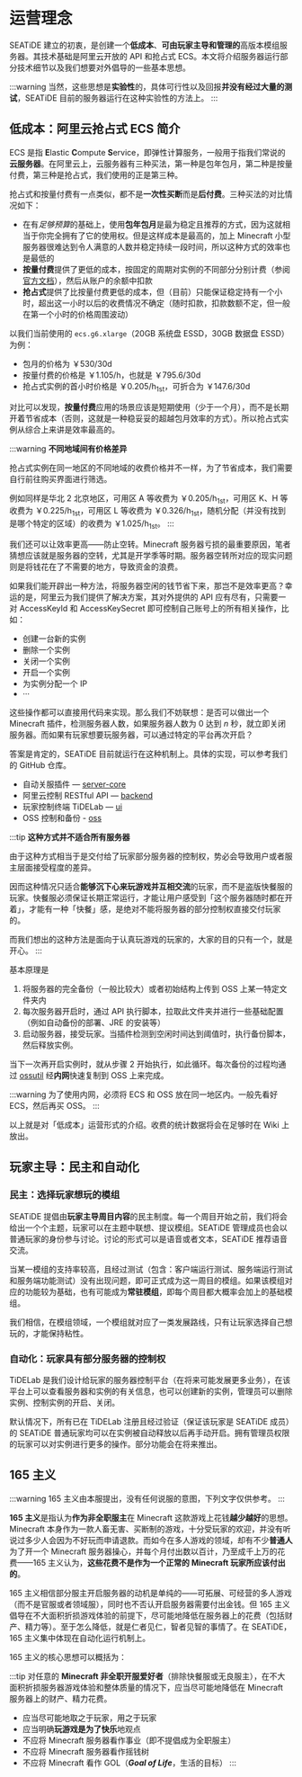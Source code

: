 # 运营理念

SEATiDE 建立的初衷，是创建一个**低成本**、**可由玩家主导和管理的**高版本模组服务器。其技术基础是阿里云开放的 API 和抢占式 ECS。本文将介绍服务器运行部分技术细节以及我们想要对外倡导的一些基本思想。

:::warning
当然，这些思想是**实验性**的，具体可行性以及回报**并没有经过大量的测试**，SEATiDE 目前的服务器运行在这种实验性的方法上。
:::

## 低成本：阿里云抢占式 ECS 简介

ECS 是指 **E**lastic **C**ompute **S**ervice，即弹性计算服务，一般用于指我们常说的**云服务器**。在阿里云上，云服务器有三种买法，第一种是包年包月，第二种是按量付费，第三种是抢占式，我们使用的正是第三种。

抢占式和按量付费有一点类似，都不是**一次性买断**而是**后付费**。三种买法的对比情况如下：
- 在有*足够预算*的基础上，使用**包年包月**是最为稳定且推荐的方式，因为这就相当于你完全拥有了它的使用权。但是这样成本是最高的，加上 Minecraft 小型服务器很难达到令人满意的人数并稳定持续一段时间，所以这种方式的效率也是最低的
- **按量付费**提供了更低的成本，按固定的周期对实例的不同部分分别计费（参阅[官方文档](https://help.aliyun.com/document_detail/40653.html)），然后从账户的余额中扣款
- **抢占式**提供了比按量付费更低的成本，但（目前）只能保证稳定持有一个小时，超出这一小时以后的收费情况不确定（随时扣款，扣款数额不定，但一般在第一个小时的价格周围波动）

以我们当前使用的 `ecs.g6.xlarge`（20GB 系统盘 ESSD，30GB 数据盘 ESSD）为例：
- 包月的价格为 $￥530/\mathrm{30d}$
- 按量付费的价格是 $￥1.105/\mathrm{h}$，也就是 $￥795.6/30\mathrm{d}$
- 抢占式实例的首小时价格是 $￥0.205/\mathrm{h_{1st}}$，可折合为 $￥147.6/\mathrm{30d}$

对比可以发现，**按量付费**应用的场景应该是短期使用（少于一个月），而不是长期开着节省成本（否则，这就是一种稳妥妥的超越包月效率的方式）。所以抢占式实例从综合上来讲是效率最高的。

:::warning
**不同地域间有价格差异**

抢占式实例在同一地区的不同地域的收费价格并不一样，为了节省成本，我们需要自行前往购买界面进行筛选。

例如同样是华北 2 北京地区，可用区 A 等收费为 $￥0.205/\mathrm{h_{1st}}$，可用区 K、H 等收费为 $￥0.225/\mathrm{h_{1st}}$，可用区 L 等收费为 $￥0.326/\mathrm{h_{1st}}$，随机分配（并没有找到是哪个特定的区域）的收费为 $￥1.025/\mathrm{h_{1st}}$。
:::

我们还可以让效率更高——防止空转。Minecraft 服务器亏损的最重要原因，笔者猜想应该就是服务器的空转，尤其是开学季等时期。服务器空转所对应的现实问题则是将钱花在了不需要的地方，导致资金的浪费。

如果我们能开辟出一种方法，将服务器空闲的钱节省下来，那岂不是效率更高？幸运的是，阿里云为我们提供了解决方案，其对外提供的 API 应有尽有，只需要一对 AccessKeyId 和 AccessKeySecret 即可控制自己账号上的所有相关操作，比如：

- 创建一台新的实例
- 删除一个实例
- 关闭一个实例
- 开启一个实例
- 为实例分配一个 IP
- ···

这些操作都可以直接用代码来实现。那么我们不妨联想：是否可以做出一个 Minecraft 插件，检测服务器人数，如果服务器人数为 0 达到 $n$ 秒，就立即关闭服务器。而如果有玩家想要玩服务器，可以通过特定的平台再次开启？

答案是肯定的，SEATiDE 目前就运行在这种机制上。具体的实现，可以参考我们的 GitHub 仓库。

- 自动关服插件 — [server-core](https://github.com/seatidemc/server-core)
- 阿里云控制 RESTful API — [backend](https://github.com/seatidemc/backend)
- 玩家控制终端 TiDELab — [ui](https://github.com/seatidemc/ui)
- OSS 控制和备份 - [oss](https://github.com/seatidemc/oss)

:::tip
**这种方式并不适合所有服务器**

由于这种方式相当于是交付给了玩家部分服务器的控制权，势必会导致用户或者服主层面接受程度的差异。

因而这种情况只适合**能够沉下心来玩游戏并互相交流**的玩家，而不是盗版快餐服的玩家。快餐服必须保证长期正常运行，才能让用户感受到「这个服务器随时都在开着」，才能有一种「快餐」感，是绝对不能将服务器的部分控制权直接交付玩家的。

而我们想出的这种方法是面向于认真玩游戏的玩家的，大家的目的只有一个，就是开心。
:::

基本原理是
1. 将服务器的完全备份（一般比较大）或者初始结构上传到 OSS 上某一特定文件夹内
2. 每次服务器开启时，通过 API 执行脚本，拉取此文件夹并进行一些基础配置（例如自动备份的部署、JRE 的安装等）
3. 启动服务器，接受玩家。当插件检测到空闲时间达到阈值时，执行备份脚本，然后释放实例。

当下一次再开启实例时，就从步骤 2 开始执行，如此循环。每次备份的过程均通过 [ossutil](https://github.com/aliyun/ossutil) 经**内网**快速复制到 OSS 上来完成。

:::warning
为了使用内网，必须将 ECS 和 OSS 放在同一地区内。一般先看好 ECS，然后再买 OSS。
:::

以上就是对「低成本」运营形式的介绍。收费的统计数据将会在足够时在 Wiki 上放出。

## 玩家主导：民主和自动化

### 民主：选择玩家想玩的模组

SEATiDE 提倡由**玩家主导周目内容**的民主制度。每一个周目开始之前，我们将会给出一个个主题，玩家可以在主题中联想、提议模组。SEATiDE 管理成员也会以普通玩家的身份参与讨论。讨论的形式可以是语音或者文本，SEATiDE 推荐语音交流。

当某一模组的支持率较高，且经过测试（包含：客户端运行测试、服务端运行测试和服务端功能测试）没有出现问题，即可正式成为这一周目的模组。如果该模组对应的功能较为基础，也有可能成为**常驻模组**，即每个周目都大概率会加上的基础模组。

我们相信，在模组领域，一个模组就对应了一类发展路线，只有让玩家选择自己想玩的，才能保持粘性。

### 自动化：玩家具有部分服务器的控制权

TiDELab 是我们设计给玩家的服务器控制平台（在将来可能发展更多业务），在该平台上可以查看服务器和实例的有关信息，也可以创建新的实例，管理员可以删除实例、控制实例的开启、关闭。

默认情况下，所有已在 TiDELab 注册且经过验证（保证该玩家是 SEATiDE 成员）的 SEATiDE 普通玩家均可以在实例被自动释放以后再手动开启。拥有管理员权限的玩家可以对实例进行更多的操作。部分功能会在将来推出。

## 165 主义

:::warning
165 主义由本服提出，没有任何说服的意图，下列文字仅供参考。
:::

**165 主义**是指认为**作为非全职服主**在 Minecraft 这款游戏上花钱**越少越好**的思想。Minecraft 本身作为一款人畜无害、买断制的游戏，十分受玩家的欢迎，并没有听说过多少人会因为不好玩而申请退款。而如今在多人游戏的领域，却有不少**普通人**为了开一个 Minecraft 服务器操心，并每个月付出数以百计，乃至成千上万的花费——165 主义认为，**这些花费不是作为一个正常的 Minecraft 玩家所应该付出的**。

165 主义相信部分服主开启服务器的动机是单纯的——可拓展、可经营的多人游戏（而不是官服或者领域服），同时也不否认开启服务器需要付出金钱。但 165 主义倡导在不大面积折损游戏体验的前提下，尽可能地降低在服务器上的花费（包括财产、精力等）。至于怎么降低，就是仁者见仁，智者见智的事情了。在 SEATiDE，165 主义集中体现在自动化运行机制上。

165 主义的核心思想可以概括为：

:::tip
对任意的 **Minecraft 非全职开服爱好者**（排除快餐服或无良服主），在不大面积折损服务器游戏体验和整体质量的情况下，应当尽可能地降低在 Minecraft 服务器上的财产、精力花费。
- 应当尽可能地取之于玩家，用之于玩家
- 应当明确**玩游戏是为了快乐**地观点
- 不应将 Minecraft 服务器看作事业（即不提倡成为全职服主）
- 不应将 Minecraft 服务器看作摇钱树
- 不应将 Minecraft 看作 GOL（***Goal of Life***，生活的目标）
:::